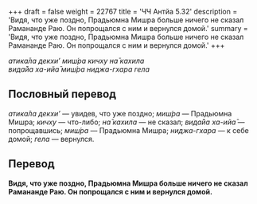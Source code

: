 +++
draft = false
weight = 22767
title = 'ЧЧ Антйа 5.32'
description = 'Видя, что уже поздно, Прадьюмна Мишра больше ничего не сказал Рамананде Раю. Он попрощался с ним и вернулся домой.'
summary = 'Видя, что уже поздно, Прадьюмна Мишра больше ничего не сказал Рамананде Раю. Он попрощался с ним и вернулся домой.'
+++

_атика̄ла декхи’ миш́ра кичху на̄ кахила  
вида̄йа ха-ийа̄ миш́ра ниджа-гхара гела_

## Пословный перевод

_атика̄ла_ _декхи’_ — увидев, что уже поздно; _миш́ра_ — Прадьюмна Мишра; _кичху_ — что-либо; _на̄_ _кахила_ — не сказал; _вида̄йа_ _ха_\-_ийа̄_ — попрощавшись; _миш́ра_ — Прадьюмна Мишра; _ниджа_\-_гхара_ — к себе домой; _гела_ — вернулся.

## Перевод

**Видя, что уже поздно, Прадьюмна Мишра больше ничего не сказал Рамананде Раю. Он попрощался с ним и вернулся домой.**
